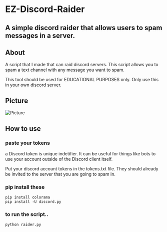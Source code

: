 # EZ-Discord-Raider
## A simple discord raider that allows users to spam messages in a server.

## About

A script that I made that can raid discord servers. This script
allows you to spam a text channel with any message
you want to spam. 

This tool should be used for EDUCATIONAL PURPOSES only. Only
use this in your own discord server.

## Picture
![Picture](https://i.ibb.co/894RP7k/Screenshot-3.png)


## How to use
### paste your tokens

a Discord token is unique indetifier. It can be useful for things like bots to use your account outside of the Discord client itself.


Put your discord account tokens in the tokens.txt
file.  They should already be invited to the server that you are going
to spam in. 

### pip install these
```
pip install colorama
pip install -U discord.py
```

### to run the script..
```
python raider.py
```
